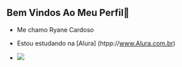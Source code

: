 ## Bem Vindos Ao Meu Perfil🦋
-  Me chamo Ryane Cardoso
-  Estou estudando na [Alura] (htpp://www.Alura.com.br)

-  ![](https://media.tenor.com/F_ODwAQdREIAAAAM/secret-life-of-pets-pet.gif)
